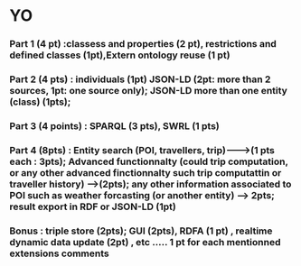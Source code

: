 # YO

### Part 1 (4 pt) :classess and properties (2 pt), restrictions and defined classes (1pt),Extern ontology reuse (1 pt)
### Part 2 (4 pts) : individuals (1pt) JSON-LD (2pt: more than 2 sources, 1pt: one source only); JSON-LD more than one entity (class) (1pts);
### Part 3 (4 points) : SPARQL (3 pts), SWRL (1 pts)
### Part 4 (8pts) : Entity search (POI, travellers, trip)--->(1 pts each : 3pts); Advanced functionnalty (could trip computation, or any other advanced finctionnalty such trip computattin or traveller history) -->(2pts); any other information associated to POI such as weather forcasting (or another entity) --> 2pts; result export in RDF or JSON-LD (1pt)

### Bonus : triple store (2pts); GUI (2pts), RDFA (1 pt) , realtime dynamic data update (2pt) , etc ….. 1 pt for each mentionned extensions comments
